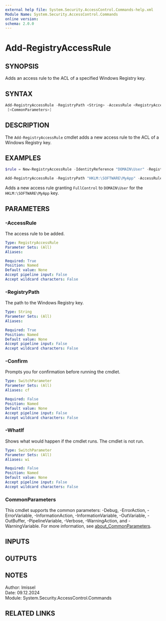 ```yaml
---
external help file: System.Security.AccessControl.Commands-help.xml
Module Name: System.Security.AccessControl.Commands
online version:
schema: 2.0.0
---
```


# Add-RegistryAccessRule

## SYNOPSIS

Adds an access rule to the ACL of a specified Windows Registry key.

## SYNTAX

```powershell
Add-RegistryAccessRule -RegistryPath <String> -AccessRule <RegistryAccessRule> [-WhatIf] [-Confirm]
 [<CommonParameters>]
```

## DESCRIPTION

The `Add-RegistryAccessRule` cmdlet adds a new access rule to the ACL of a Windows Registry key.

## EXAMPLES

```powershell
$rule = New-RegistryAccessRule -IdentityReference "DOMAIN\User" -RegistryRights FullControl -AccessControlType Allow

Add-RegistryAccessRule -RegistryPath "HKLM:\SOFTWARE\MyApp" -AccessRule $rule
```

Adds a new access rule granting `FullControl` to `DOMAIN\User` for the `HKLM:\SOFTWARE\MyApp` key.

## PARAMETERS

### -AccessRule

The access rule to be added.

```yaml
Type: RegistryAccessRule
Parameter Sets: (All)
Aliases:

Required: True
Position: Named
Default value: None
Accept pipeline input: False
Accept wildcard characters: False
```

### -RegistryPath

The path to the Windows Registry key.

```yaml
Type: String
Parameter Sets: (All)
Aliases:

Required: True
Position: Named
Default value: None
Accept pipeline input: False
Accept wildcard characters: False
```

### -Confirm

Prompts you for confirmation before running the cmdlet.

```yaml
Type: SwitchParameter
Parameter Sets: (All)
Aliases: cf

Required: False
Position: Named
Default value: None
Accept pipeline input: False
Accept wildcard characters: False
```

### -WhatIf

Shows what would happen if the cmdlet runs.
The cmdlet is not run.

```yaml
Type: SwitchParameter
Parameter Sets: (All)
Aliases: wi

Required: False
Position: Named
Default value: None
Accept pipeline input: False
Accept wildcard characters: False
```

### CommonParameters

This cmdlet supports the common parameters: -Debug, -ErrorAction, -ErrorVariable, -InformationAction, -InformationVariable, -OutVariable, -OutBuffer, -PipelineVariable, -Verbose, -WarningAction, and -WarningVariable. For more information, see [about_CommonParameters](http://go.microsoft.com/fwlink/?LinkID=113216).

## INPUTS

## OUTPUTS

## NOTES

Author: lmissel\
Date: 09.12.2024\
Module: System.Security.AccessControl.Commands

## RELATED LINKS

